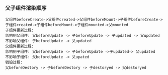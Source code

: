 ### 父子组件渲染顺序
    父组件beforeCreate->父组件created->父组件beforeMount->子组件beforeCreate->子组件created->子组件beforeMount->子组件mounted->父mounted
    子组件更新过程:
    影响到父组件: 父beforeUpdate -> 子beforeUpdate -> 子updated -> 父updated
    不影响父组件: 子beforeUpdate -> 父updated
    父组件更新过程:
    影响到子组件: 父beforeUpdate -> 子beforeUpdate ->子updated-> 父updated
    不影响子组件: 父beforeUpdate -> 父upated
    销毁过程:
    父beforeDestory -> 子beforeDestory -> 子destoryed -> 父destoryed
